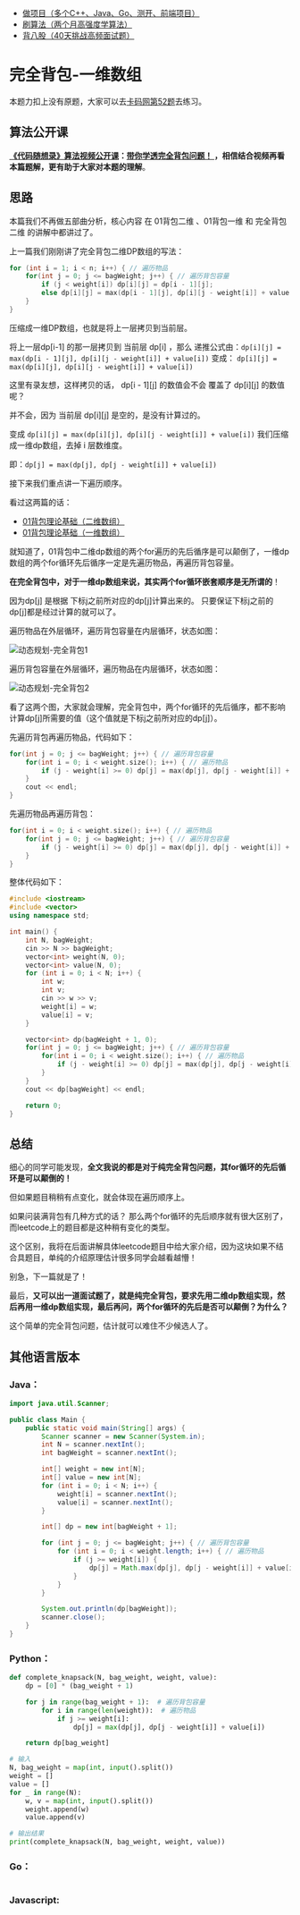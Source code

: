 * [做项目（多个C++、Java、Go、测开、前端项目）](https://www.programmercarl.com/other/kstar.html)
* [刷算法（两个月高强度学算法）](https://www.programmercarl.com/xunlian/xunlianying.html)
* [背八股（40天挑战高频面试题）](https://www.programmercarl.com/xunlian/bagu.html)

# 完全背包-一维数组

本题力扣上没有原题，大家可以去[卡码网第52题](https://kamacoder.com/problempage.php?pid=1052)去练习。

## 算法公开课

**[《代码随想录》算法视频公开课](https://programmercarl.com/other/gongkaike.html)：[带你学透完全背包问题！ ](https://www.bilibili.com/video/BV1uK411o7c9/)，相信结合视频再看本篇题解，更有助于大家对本题的理解**。


## 思路  

本篇我们不再做五部曲分析，核心内容 在 01背包二维 、01背包一维 和 完全背包二维 的讲解中都讲过了。 

上一篇我们刚刚讲了完全背包二维DP数组的写法： 

```CPP 
for (int i = 1; i < n; i++) { // 遍历物品
    for(int j = 0; j <= bagWeight; j++) { // 遍历背包容量
        if (j < weight[i]) dp[i][j] = dp[i - 1][j];
        else dp[i][j] = max(dp[i - 1][j], dp[i][j - weight[i]] + value[i]);
    }
}
```  

压缩成一维DP数组，也就是将上一层拷贝到当前层。 

将上一层dp[i-1] 的那一层拷贝到 当前层 dp[i] ，那么 递推公式由：`dp[i][j] = max(dp[i - 1][j], dp[i][j - weight[i]] + value[i])` 变成： `dp[i][j] = max(dp[i][j], dp[i][j - weight[i]] + value[i])`

这里有录友想，这样拷贝的话， dp[i - 1][j]  的数值会不会 覆盖了 dp[i][j] 的数值呢？ 

并不会，因为 当前层 dp[i][j] 是空的，是没有计算过的。 

变成  `dp[i][j] = max(dp[i][j], dp[i][j - weight[i]] + value[i])` 我们压缩成一维dp数组，去掉 i 层数维度。 

即：`dp[j] = max(dp[j], dp[j - weight[i]] + value[i])`


接下来我们重点讲一下遍历顺序。 

看过这两篇的话：

* [01背包理论基础（二维数组）](https://programmercarl.com/背包理论基础01背包-1.html)
* [01背包理论基础（一维数组）](https://programmercarl.com/背包理论基础01背包-2.html)

就知道了，01背包中二维dp数组的两个for遍历的先后循序是可以颠倒了，一维dp数组的两个for循环先后循序一定是先遍历物品，再遍历背包容量。

**在完全背包中，对于一维dp数组来说，其实两个for循环嵌套顺序是无所谓的**！

因为dp[j] 是根据 下标j之前所对应的dp[j]计算出来的。 只要保证下标j之前的dp[j]都是经过计算的就可以了。

遍历物品在外层循环，遍历背包容量在内层循环，状态如图：

![动态规划-完全背包1](https://code-thinking-1253855093.file.myqcloud.com/pics/20210126104529605.jpg)

遍历背包容量在外层循环，遍历物品在内层循环，状态如图：

![动态规划-完全背包2](https://code-thinking-1253855093.file.myqcloud.com/pics/20210729234011.png)

看了这两个图，大家就会理解，完全背包中，两个for循环的先后循序，都不影响计算dp[j]所需要的值（这个值就是下标j之前所对应的dp[j]）。

先遍历背包再遍历物品，代码如下：

```CPP
for(int j = 0; j <= bagWeight; j++) { // 遍历背包容量
    for(int i = 0; i < weight.size(); i++) { // 遍历物品
        if (j - weight[i] >= 0) dp[j] = max(dp[j], dp[j - weight[i]] + value[i]);
    }
    cout << endl;
}
```

先遍历物品再遍历背包： 

```CPP 
for(int i = 0; i < weight.size(); i++) { // 遍历物品
    for(int j = 0; j <= bagWeight; j++) { // 遍历背包容量
        if (j - weight[i] >= 0) dp[j] = max(dp[j], dp[j - weight[i]] + value[i]);
    }
}
```

整体代码如下：

```cpp
#include <iostream>
#include <vector>
using namespace std;

int main() {
    int N, bagWeight;
    cin >> N >> bagWeight;
    vector<int> weight(N, 0);
    vector<int> value(N, 0);
    for (int i = 0; i < N; i++) {
        int w;
        int v;
        cin >> w >> v;
        weight[i] = w;
        value[i] = v;
    }

    vector<int> dp(bagWeight + 1, 0);
    for(int j = 0; j <= bagWeight; j++) { // 遍历背包容量
        for(int i = 0; i < weight.size(); i++) { // 遍历物品
            if (j - weight[i] >= 0) dp[j] = max(dp[j], dp[j - weight[i]] + value[i]);
        }
    }
    cout << dp[bagWeight] << endl;

    return 0;
}
```



## 总结

细心的同学可能发现，**全文我说的都是对于纯完全背包问题，其for循环的先后循环是可以颠倒的！**

但如果题目稍稍有点变化，就会体现在遍历顺序上。

如果问装满背包有几种方式的话？ 那么两个for循环的先后顺序就有很大区别了，而leetcode上的题目都是这种稍有变化的类型。

这个区别，我将在后面讲解具体leetcode题目中给大家介绍，因为这块如果不结合具题目，单纯的介绍原理估计很多同学会越看越懵！

别急，下一篇就是了！

最后，**又可以出一道面试题了，就是纯完全背包，要求先用二维dp数组实现，然后再用一维dp数组实现，最后再问，两个for循环的先后是否可以颠倒？为什么？**

这个简单的完全背包问题，估计就可以难住不少候选人了。


## 其他语言版本

### Java：

```java
import java.util.Scanner;

public class Main {
    public static void main(String[] args) {
        Scanner scanner = new Scanner(System.in);
        int N = scanner.nextInt();
        int bagWeight = scanner.nextInt();

        int[] weight = new int[N];
        int[] value = new int[N];
        for (int i = 0; i < N; i++) {
            weight[i] = scanner.nextInt();
            value[i] = scanner.nextInt();
        }

        int[] dp = new int[bagWeight + 1];

        for (int j = 0; j <= bagWeight; j++) { // 遍历背包容量
            for (int i = 0; i < weight.length; i++) { // 遍历物品
                if (j >= weight[i]) {
                    dp[j] = Math.max(dp[j], dp[j - weight[i]] + value[i]);
                }
            }
        }

        System.out.println(dp[bagWeight]);
        scanner.close();
    }
}

```



### Python：

```python
def complete_knapsack(N, bag_weight, weight, value):
    dp = [0] * (bag_weight + 1)

    for j in range(bag_weight + 1):  # 遍历背包容量
        for i in range(len(weight)):  # 遍历物品
            if j >= weight[i]:
                dp[j] = max(dp[j], dp[j - weight[i]] + value[i])

    return dp[bag_weight]

# 输入
N, bag_weight = map(int, input().split())
weight = []
value = []
for _ in range(N):
    w, v = map(int, input().split())
    weight.append(w)
    value.append(v)

# 输出结果
print(complete_knapsack(N, bag_weight, weight, value))


```


### Go：

```go

```
### Javascript:

```Javascript
```

